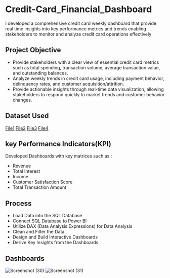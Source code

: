 # Credit-Card_Financial_Dashboard
I developed a comprehensive credit card weekly dashboard that provide real time insights into key performance metrics and trends enabling stakeholders to monitor and analyze credit card operations effectively
## Project Objective
- Provide stakeholders with a clear view of essential credit card metrics such as total spending, transaction volume, average transaction value, and outstanding balances.
- Analyze weekly trends in credit card usage, including payment behavior, delinquency rates, and customer acquisition/attrition.
- Provide actionable insights through real-time data visualization, allowing stakeholders to respond quickly to market trends and customer behavior changes.

## Dataset Used
 <a href = "https://github.com/hashlinn10/Credit-Card_Financial_Dashboard/blob/main/cc_add.csv">File1</a>
 <a href = "https://github.com/hashlinn10/Credit-Card_Financial_Dashboard/blob/main/cust_add.csv">File2</a>
 <a href ="https://github.com/hashlinn10/Credit-Card_Financial_Dashboard/blob/main/credit_card.csv">File3</a>
 <a href = "https://github.com/hashlinn10/Credit-Card_Financial_Dashboard/blob/main/customer.csv">File4</a>

## key Performance Indicators(KPI)
Developed Dashboards with key matrices such as :
- Revenue
- Total Interest
- Income
- Customer Satisfaction Score
- Total Transaction Amount

## Process
- Load Data into the SQL Database
- Connect SQL Database to Power BI
- Utilize DAX (Data Analysis Expressions) for Data Analysis
- Clean and Filter the Data
- Design and Build Interactive Dashboards
- Derive Key Insights from the Dashboards

## Dashboards
![Screenshot (30)](https://github.com/user-attachments/assets/8b4b9e5e-a851-4880-beb0-9ac4012d197c)
![Screenshot (31)](https://github.com/user-attachments/assets/c91d4029-d799-4c9b-b797-2600658f6459)

